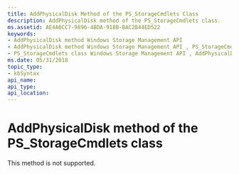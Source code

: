 ```yaml
---
title: AddPhysicalDisk Method of the PS_StorageCmdlets Class
description: AddPhysicalDisk method of the PS_StorageCmdlets class.
ms.assetid: AE4A0CC7-9896-4BDA-918B-BAC2B44ED522
keywords:
- AddPhysicalDisk method Windows Storage Management API
- AddPhysicalDisk method Windows Storage Management API , PS_StorageCmdlets class
- PS_StorageCmdlets class Windows Storage Management API , AddPhysicalDisk method
ms.date: 05/31/2018
topic_type: 
- kbSyntax
api_name: 
api_type: 
api_location: 
---
```


# AddPhysicalDisk method of the PS\_StorageCmdlets class

This method is not supported.

 

 





